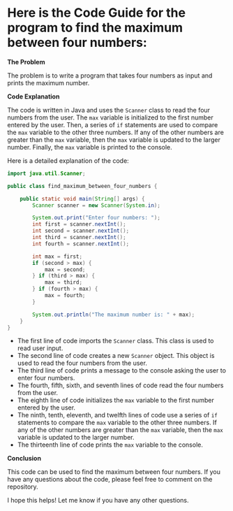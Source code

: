 # Here is the Code Guide for the program to find the maximum between four numbers:

**The Problem**

The problem is to write a program that takes four numbers as input and prints the maximum number.

**Code Explanation**

The code is written in Java and uses the `Scanner` class to read the four numbers from the user. The `max` variable is initialized to the first number entered by the user. Then, a series of `if` statements are used to compare the `max` variable to the other three numbers. If any of the other numbers are greater than the `max` variable, then the `max` variable is updated to the larger number. Finally, the `max` variable is printed to the console.

Here is a detailed explanation of the code:

```java
import java.util.Scanner;

public class find_maximum_between_four_numbers {

    public static void main(String[] args) {
        Scanner scanner = new Scanner(System.in);

        System.out.print("Enter four numbers: ");
        int first = scanner.nextInt();
        int second = scanner.nextInt();
        int third = scanner.nextInt();
        int fourth = scanner.nextInt();

        int max = first;
        if (second > max) {
            max = second;
        } if (third > max) {
            max = third;
        } if (fourth > max) {
            max = fourth;
        }

        System.out.println("The maximum number is: " + max);
    }
}
```

* The first line of code imports the `Scanner` class. This class is used to read user input.
* The second line of code creates a new `Scanner` object. This object is used to read the four numbers from the user.
* The third line of code prints a message to the console asking the user to enter four numbers.
* The fourth, fifth, sixth, and seventh lines of code read the four numbers from the user.
* The eighth line of code initializes the `max` variable to the first number entered by the user.
* The ninth, tenth, eleventh, and twelfth lines of code use a series of `if` statements to compare the `max` variable to the other three numbers. If any of the other numbers are greater than the `max` variable, then the `max` variable is updated to the larger number.
* The thirteenth line of code prints the `max` variable to the console.

**Conclusion**

This code can be used to find the maximum between four numbers. If you have any questions about the code, please feel free to comment on the repository.

I hope this helps! Let me know if you have any other questions.
